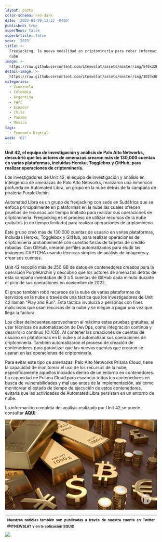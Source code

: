 ```yaml
---
layout: posts
color-schema: red-dark
date: '2023-01-09 13:32 -0400'
published: true
superNews: false
superArticle: false
year: '2023'
title: >-
  Freejacking, la nueva modalidad en criptominería para robar información en la
  nube
image: >-
  https://raw.githubusercontent.com/itnewslat/assets/master/img/540x320/Criptomonedas-p.jpg
detail-image: >-
  https://raw.githubusercontent.com/itnewslat/assets/master/img/1024x680/Criptomonedas-g.jpg
categories:
  - Venezuela
  - Colombia
  - Argentina
  - Perú
  - Ecuador
  - Chile
  - Panama
  - Mexico
tags:
  - Economía Digital
week: '02'
---
```

**Unit 42, el equipo de investigación y análisis de Palo Alto Networks, descubrió que los actores de amenazas crearon más de 130,000 cuentas en varias plataformas, incluidas Heroku, Togglebox y GitHub, para realizar operaciones de criptominería.**

Los investigadores de Unit 42, el equipo de investigación y análisis en inteligencia de amenazas de Palo Alto Networks, realizaron una inmersión profunda en Automated Libra, un grupo en la nube detrás de la campaña de piratería PurpleUrchin.

Automated Libra es un grupo de freejacking con sede en Sudáfrica que se enfoca principalmente en plataformas en la nube las cuales ofrecen pruebas de recursos por tiempo limitado para realizar sus operaciones de criptominería. Freejacking es el proceso de utilizar recursos de la nube gratuitos (o de tiempo limitado) para realizar operaciones de criptominería.

Este grupo creó más de 130,000 cuentas de usuario en varias plataformas, incluidas Heroku, Togglebox y GitHub, para realizar operaciones de criptominería probablemente con cuentas falsas de tarjetas de crédito robadas. Con GitHub, crearon perfiles automatizados para eludir las imágenes CAPTCHA usando técnicas simples de análisis de imágenes y crear sus cuentas.

Unit 42 recopiló más de 250 GB de datos en contenedores creados para la operación PurpleUrchin y descubrió que los actores de amenazas detrás de esta campaña inventaban de 3 a 5 cuentas de GitHub cada minuto durante el pico de sus operaciones en noviembre de 2022.

El grupo también robó recursos de la nube de varias plataformas de servicios en la nube a través de una táctica que los investigadores de Unit 42 llaman “Play and Run". Esta táctica involucra a personas con fines maliciosos que usan recursos de la nube y se niegan a pagar una vez que llega la factura.

Los ciber delincuentes aprovecharon al máximo estas pruebas gratuitas, al usar técnicas de automatización de DevOps, como integración continua y desarrollo continuo (CI/CD). Al contener las creaciones de cuentas de usuario en plataformas en la nube y al automatizar sus operaciones de criptominería. También automatizaron el proceso de creación de contenedores para garantizar que las nuevas cuentas que crearon se usaran en las operaciones de criptominería.

Para evitar este tipo de amenazas, Palo Alto Networks Prisma Cloud, tiene la capacidad de monitorear el uso de los recursos de la nube, específicamente aquellos iniciados dentro de un entorno en contenedores. La capacidad de Prisma Cloud para escanear todos los contenedores en busca de vulnerabilidades y mal uso antes de la implementación, así como monitorear el estado de tiempo de ejecución de estos contenedores, evitaría que las actividades de Automated Libra persistan en un entorno de nube.

La información completa del análisis realizado por Unit 42 se puede consultar **[AQUI](https://unit42.paloaltonetworks.com/purpleurchin-steals-cloud-resources)**:  

![](https://raw.githubusercontent.com/itnewslat/assets/master/img/540x320/Criptomonedas-p.jpg)

<table style="height: 42px;" width="569">
<tbody>
<tr>
<td style="text-align: justify;"><sub><strong>Nuestras noticias también son publicadas a través de nuestra cuenta en Twitter <a href="https://twitter.com/itnewslat?lang=es">@ITNEWSLAT</a> y en la aplicación <a href="https://squidapp.co/en/">SQUID</a></strong></sub></td>
</tr>
</tbody>
</table>

<img src="https://tracker.metricool.com/c3po.jpg?hash=56f88a41e39ab42c063cc51676587a04"/>